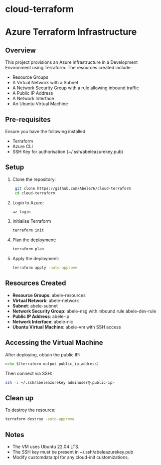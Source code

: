 # cloud-terraform

# Azure Terraform Infrastructure

## Overview
This project provisions an Azure infrastructure in a Development Environment using Terraform. The resources created include:  
 
- Resource Groups
- A Virtual Network with a Subnet
- A Network Security Group with a rule allowing inbound traffic
- A Public IP Address
- A Network Interface
- An Ubuntu Virtual Machine

## Pre-requisites
Ensure you have the following installed:
- Terraform
- Azure CLI
- SSH Key for authorisation (~/.ssh/abeleazurekey.pub)

## Setup

1. Clone the repository:
   ```bash
    git clone https://github.com/Abele76/cloud-terraform
    cd cloud-terraform
    ```
2. Login to Azure:
    ```bash
    az login
    ```
3. Initialise Terraform
    ```bash
    terraform init
    ```
4. Plan the deployment:
    ```bash
    terraform plan
    ```
5. Apply the deployment:
    ```bash
    terraform apply -auto-approve
    ```

## Resources Created

- **Resource Groups**: abele-resources
- **Virtual Network**: abele-network
- **Subnet**: abele-subnet
- **Network Security Group**: abele-nsg with inbound rule abele-dev-rule
- **Public IP Address**: abele-ip
- **Network Interface**: abele-nic
- **Ubuntu Virtual Machine**: abele-vm with SSH access

## Accessing the Virtual Machine

After deploying, obtain the public IP:
 ```bash
 echo $(terraform output public_ip_address)
 ```
Then connect via SSH:
```bash
ssh -i ~/.ssh/abeleazurekey adminuser@<public-ip>
```
## Clean up

To destroy the resource:
```bash
terraform destroy -auto-approve
```

## Notes

- The VM uses Ubuntu 22.04 LTS.
- The SSH key must be present in ~/.ssh/abeleazurekey.pub
- Modify customdata.tpl for any cloud-init customizations.
